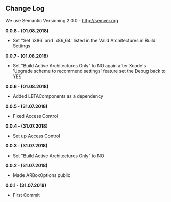 <h2>Change Log</h2>

We use Semantic Versioning 2.0.0 - http://semver.org

<strong>0.0.8 - (01.08.2018) </strong>
<ul><li>Set "Set `i386` and `x86_64` listed in the Valid Architectures in Build Settings</li></ul>

<strong>0.0.7 - (01.08.2018) </strong>
<ul><li>Set "Build Active Architectures Only" to NO again after Xcode's 'Upgrade scheme to recommend settings' feature set the Debug back to YES</li></ul>

<strong>0.0.6 - (01.08.2018) </strong>
<ul><li>Added LBTAComponents as a dependency</li></ul>

<strong>0.0.5 - (31.07.2018) </strong>
<ul><li>Fixed Access Control</li></ul>

<strong>0.0.4 - (31.07.2018) </strong>
<ul><li>Set up Access Control</li></ul>

<strong>0.0.3 - (31.07.2018) </strong>
<ul><li>Set "Build Active Architectures Only" to NO</li></ul>

<strong>0.0.2 - (31.07.2018) </strong>
<ul><li>Made ARBoxOptions public</li></ul>

<strong>0.0.1 - (31.07.2018) </strong>
<ul><li>First Commit</li></ul>
